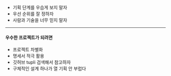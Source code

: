 - 기획 단계를 우습게 보지 말자
- 우선 순위를 잘 정하자
- 사람과 기술을 너무 믿지 말자

---

#### 우수한 프로젝트가 되려면

- 프로젝트 차별화
- 명세서 적극 활용
- 깃허브 tupli 검색해서 참고하자
- 구체적인 설계 하나가 열 기획 안 부럽다
